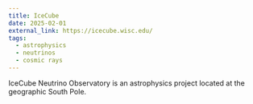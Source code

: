 ```yaml
---
title: IceCube
date: 2025-02-01
external_link: https://icecube.wisc.edu/
tags:
  - astrophysics
  - neutrinos
  - cosmic rays
---
```


IceCube Neutrino Observatory is an astrophysics project located at the geographic South Pole.

<!--more-->
